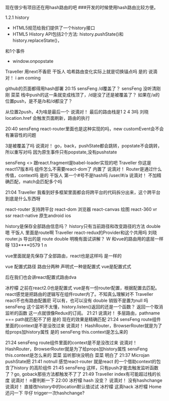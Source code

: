
现在很少有项目还在用hash路由的吧
###开发的时候使用hash路由比较方便。


1.2.1 history
- HTML5规范给我们提供了一个history接口
- HTML5 History API包括2个方法:  history.pushState()和history.replaceState()，
<!-- 上面两个API都不会导致。重新刷新。但他们也不会导致。 window.onpopstate事件的触发 -->
和1个事件
- window.onpopstate


Traveller
用next不香麽 
干饭人
哈希路由变化实际上就是切换锚点吗 是的
说滴对！
i am coming 


github的页面都得用hash部署 
20:15
sensFeng
/d覆盖了？ 
sensFeng
没听清刚刚 
菜菜
栈中push的这一条就变成栈顶了，/d是没了还是被覆盖了？
如果在/a的位置push，是不是/b和/d都没了？
 


从位置2push，4为啥是最后一个 
说滴对！
最后的路由栈是1 2 4 3吗 
刘晓
location.href 会触发页面刷新，路由的执行 

20:40
sensFeng
react-router里面也是这种实现的吗，new customEvent会不会有兼容性的问题 



3是被覆盖了吗 
说滴对！
go，back，pushState都会跳转，popstate不会跳转，所以重写对吗 
因为原生事件只有popstate,没有pushstate

sensFeng
<> 跟react.fragment是babel-loader实现的吧 
Traveller
你这是react17版本吗  组件怎么不需要react-dom了 内置了
说滴对！
Router是通过什么传值，context吗 是的
干饭人
第一个#号不是hash吗 
/user/#/a
说滴对！
不加精确匹配，match会匹配多个吗 

21:04
Traveller
我看到好多框架里面都会将跨平台的代码拆分出来，这个跨平台到底是什么东西呀 


react-router 支持跨平台
react-dom 浏览器
react-canvas 绘图
react-360 vr
ssr
react-native 原生android ios



history是保存全部路由信息吗？ 
history只有当前路径和改变路径的方法
double
嗯 
干饭人
里面是route啊 
Traveller
react-redux的Provider和这个共用吗 
刘晓
router.js 导出的是 route 
double
明晚有面试讲解？ 
W
和vue的路由用的底层一样呀 
133****0579
1 
n


vue里面就是先保存了全部路由，react也是这样吗 
是一样的 


vue 配置式路径 
路由分两种 声明式一种是配置式
vue是配置式式

后在我们也会讲react配置式路由dva

冰柠檬
之前在react2.0也是配置式
vue是有一份router配置，根据配置去匹配。react感觉是把路由的逻辑写在组件router内了。不知真么理解对不 
Traveller
react不也有路由配置麽 可以有，也可以没有 
double
销毁不是置为null 吗 
sensFeng
这个监听不太懂，history.listen()返回的还是一个函数？ 返回一个取消监听的函数 这一点就很像Redux的订阅。
21:21
说滴对！
多层路由，pathname === path就匹配不了把    是的 现在的效果是精确匹配
21:24
sensFeng
route组件里面的context是不是没改过来 
说滴对！
HashRouter，BrowserRouter就是为了给props加history属性 是的
sensFeng
this.context是怎么来的 



21:24
sensFeng
route组件里面的context是不是没改过来 
说滴对！
HashRouter，BrowserRouter就是为了给props加history属性 
sensFeng
this.context是怎么来的 
菜菜
监听那块没明白 
菜菜
明白了 
21:37
Microjan
pushState把 
21:41
notnull
感觉react-router 就是react 的一个借助context的包含了history 的高阶组件 
21:45
sensFeng
这样，只有push才能去触发监听函数了？go, goback那些方法都触发不了了 
21:49
Traveller
index有可能超过栈的长度 
说滴对！
n要判断一下 
22:00
冰柠檬
hash 没变？ 
说滴对！
没有hashchange 
说滴对！
直接改history中的location默认值试试 
冰柠檬
这真hack 
冰柠檬
Home还闪一下 
华仔
trigger一次hashchange? 

